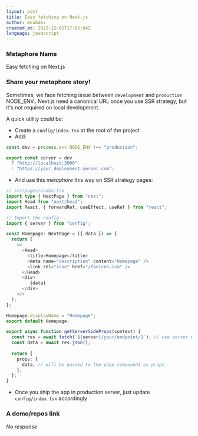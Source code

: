 ```yaml
---
layout: post
title: Easy fetching on Next.js
author: mkubdev
created_at: 2022-12-05T17:05:04Z
language: javascript
---
```


### Metaphore Name

Easy fetching on Next.js

### Share your metaphore story!

Sometimes, we face fetching issue between `development` and `production` NODE_ENV.. Next.js need a canonical URL once you use SSR strategy, but it's not required on local development.

A quick utility could be:
* Create a `config/index.tsx` at the root of the project
* Add:

```typescript
const dev = process.env.NODE_ENV !== "production";

export const server = dev
  ? "http://localhost:3000"
  : "https://your_deployment.server.com";
```

* And use this *metaphore* this way on SSR strategy pages:

```typescript
// src/pages/index.tsx
import type { NextPage } from "next";
import Head from "next/head";
import React, { forwardRef, useEffect, useRef } from "react";

// Import the config
import { server } from "config";

const Homepage: NextPage = ({ data }) => {
  return (
    <>
      <Head>
        <title>Homepage</title>
        <meta name="description" content="Homepage" />
        <link rel="icon" href="/favicon.ico" />
      </Head>
      <div>
         {data}
      </div>
    </>
  );
};

Homepage.displayName = "Homepage";
export default Homepage;

export async function getServerSideProps(context) {
  const res = await fetch(`${server}/your/endpoint/1`); // use server export here!!
  const data = await res.json();
  
  return {
    props: {
      data, // will be passed to the page component as props
    }, 
  };
}
```

* Once you ship the app in production server, just update `config/index.tsx` accordingly



### A demo/repos link

_No response_
